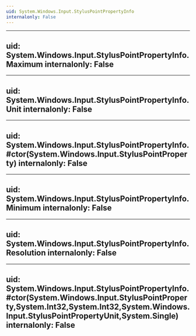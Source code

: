 ```yaml
---
uid: System.Windows.Input.StylusPointPropertyInfo
internalonly: False
---
```


---
uid: System.Windows.Input.StylusPointPropertyInfo.Maximum
internalonly: False
---

---
uid: System.Windows.Input.StylusPointPropertyInfo.Unit
internalonly: False
---

---
uid: System.Windows.Input.StylusPointPropertyInfo.#ctor(System.Windows.Input.StylusPointProperty)
internalonly: False
---

---
uid: System.Windows.Input.StylusPointPropertyInfo.Minimum
internalonly: False
---

---
uid: System.Windows.Input.StylusPointPropertyInfo.Resolution
internalonly: False
---

---
uid: System.Windows.Input.StylusPointPropertyInfo.#ctor(System.Windows.Input.StylusPointProperty,System.Int32,System.Int32,System.Windows.Input.StylusPointPropertyUnit,System.Single)
internalonly: False
---
